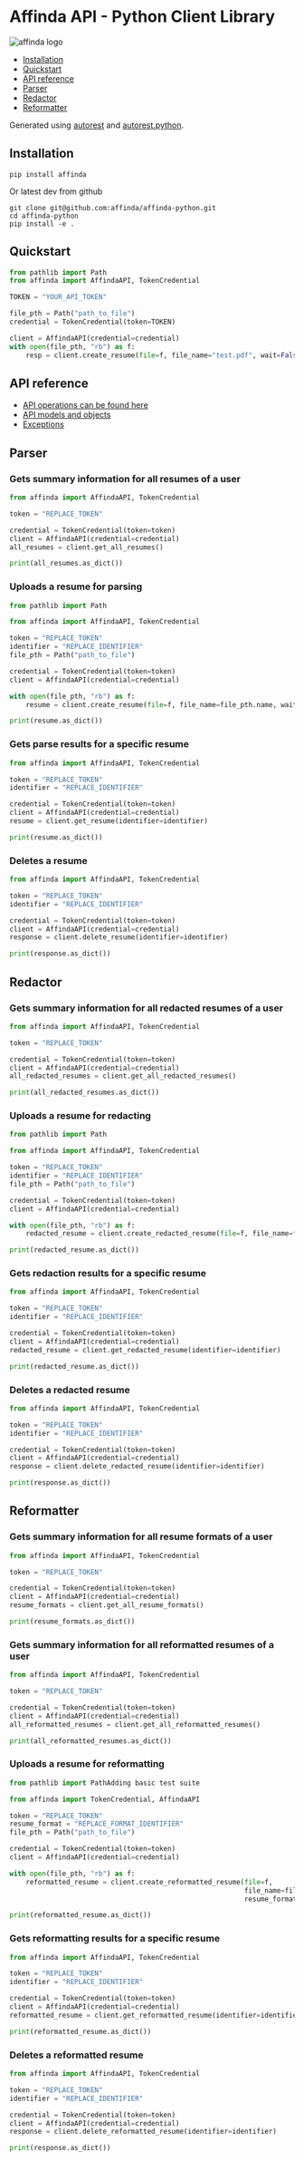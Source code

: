 Affinda API - Python Client Library
===================================

![affinda logo](https://raw.githubusercontent.com/affinda/affinda-python/main/affinda_logo.png)

- [Installation](#installation)
- [Quickstart](#quickstart)
- [API reference](#api-reference)
- [Parser](#parser)
- [Redactor](#redactor)
- [Reformatter](#reformatter)

Generated using [autorest](https://github.com/Azure/autorest) and [autorest.python](https://github.com/Azure/autorest.python).

Installation
------------

```shell
pip install affinda
```

Or latest dev from github

```shell
git clone git@github.com:affinda/affinda-python.git
cd affinda-python
pip install -e .
```

Quickstart
----------

```python
from pathlib import Path
from affinda import AffindaAPI, TokenCredential

TOKEN = "YOUR_API_TOKEN"

file_pth = Path("path_to_file")
credential = TokenCredential(token=TOKEN)

client = AffindaAPI(credential=credential)
with open(file_pth, "rb") as f:
    resp = client.create_resume(file=f, file_name="test.pdf", wait=False)
```

API reference
-------------

- [API operations can be found here](./docs/sync_operations.md)
- [API models and objects](./docs/models.md)
- [Exceptions](./docs/exceptions.md)

Parser
------

### Gets summary information for all resumes of a user

```python
from affinda import AffindaAPI, TokenCredential

token = "REPLACE_TOKEN"

credential = TokenCredential(token=token)
client = AffindaAPI(credential=credential)
all_resumes = client.get_all_resumes()

print(all_resumes.as_dict())
```

### Uploads a resume for parsing

```python
from pathlib import Path

from affinda import AffindaAPI, TokenCredential

token = "REPLACE_TOKEN"
identifier = "REPLACE_IDENTIFIER"
file_pth = Path("path_to_file")

credential = TokenCredential(token=token)
client = AffindaAPI(credential=credential)

with open(file_pth, "rb") as f:
    resume = client.create_resume(file=f, file_name=file_pth.name, wait=True)

print(resume.as_dict())
```

### Gets parse results for a specific resume

```python
from affinda import AffindaAPI, TokenCredential

token = "REPLACE_TOKEN"
identifier = "REPLACE_IDENTIFIER"

credential = TokenCredential(token=token)
client = AffindaAPI(credential=credential)
resume = client.get_resume(identifier=identifier)

print(resume.as_dict())
```

### Deletes a resume

```python
from affinda import AffindaAPI, TokenCredential

token = "REPLACE_TOKEN"
identifier = "REPLACE_IDENTIFIER"

credential = TokenCredential(token=token)
client = AffindaAPI(credential=credential)
response = client.delete_resume(identifier=identifier)

print(response.as_dict())
```

Redactor
--------

### Gets summary information for all redacted resumes of a user

```python
from affinda import AffindaAPI, TokenCredential

token = "REPLACE_TOKEN"

credential = TokenCredential(token=token)
client = AffindaAPI(credential=credential)
all_redacted_resumes = client.get_all_redacted_resumes()

print(all_redacted_resumes.as_dict())
```

### Uploads a resume for redacting

```python
from pathlib import Path

from affinda import AffindaAPI, TokenCredential

token = "REPLACE_TOKEN"
identifier = "REPLACE_IDENTIFIER"
file_pth = Path("path_to_file")

credential = TokenCredential(token=token)
client = AffindaAPI(credential=credential)

with open(file_pth, "rb") as f:
    redacted_resume = client.create_redacted_resume(file=f, file_name=file_pth.name)

print(redacted_resume.as_dict())
```

### Gets redaction results for a specific resume

```python
from affinda import AffindaAPI, TokenCredential

token = "REPLACE_TOKEN"
identifier = "REPLACE_IDENTIFIER"

credential = TokenCredential(token=token)
client = AffindaAPI(credential=credential)
redacted_resume = client.get_redacted_resume(identifier=identifier)

print(redacted_resume.as_dict())
```

### Deletes a redacted resume

```python
from affinda import AffindaAPI, TokenCredential

token = "REPLACE_TOKEN"
identifier = "REPLACE_IDENTIFIER"

credential = TokenCredential(token=token)
client = AffindaAPI(credential=credential)
response = client.delete_redacted_resume(identifier=identifier)

print(response.as_dict())
```

Reformatter
-----------

### Gets summary information for all resume formats of a user

```python
from affinda import AffindaAPI, TokenCredential

token = "REPLACE_TOKEN"

credential = TokenCredential(token=token)
client = AffindaAPI(credential=credential)
resume_formats = client.get_all_resume_formats()

print(resume_formats.as_dict())
```

### Gets summary information for all reformatted resumes of a user

```python
from affinda import AffindaAPI, TokenCredential

token = "REPLACE_TOKEN"

credential = TokenCredential(token=token)
client = AffindaAPI(credential=credential)
all_reformatted_resumes = client.get_all_reformatted_resumes()

print(all_reformatted_resumes.as_dict())
```

### Uploads a resume for reformatting

```python
from pathlib import PathAdding basic test suite

from affinda import TokenCredential, AffindaAPI

token = "REPLACE_TOKEN"
resume_format = "REPLACE_FORMAT_IDENTIFIER"
file_pth = Path("path_to_file")

credential = TokenCredential(token=token)
client = AffindaAPI(credential=credential)

with open(file_pth, "rb") as f:
    reformatted_resume = client.create_reformatted_resume(file=f,
                                                          file_name=file_pth.name,
                                                          resume_format=resume_format)

print(reformatted_resume.as_dict())
```

### Gets reformatting results for a specific resume

```python
from affinda import AffindaAPI, TokenCredential

token = "REPLACE_TOKEN"
identifier = "REPLACE_IDENTIFIER"

credential = TokenCredential(token=token)
client = AffindaAPI(credential=credential)
reformatted_resume = client.get_reformatted_resume(identifier=identifier)

print(reformatted_resume.as_dict())
```

### Deletes a reformatted resume

```python
from affinda import AffindaAPI, TokenCredential

token = "REPLACE_TOKEN"
identifier = "REPLACE_IDENTIFIER"

credential = TokenCredential(token=token)
client = AffindaAPI(credential=credential)
response = client.delete_reformatted_resume(identifier=identifier)

print(response.as_dict())
```
